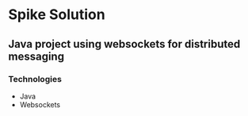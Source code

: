 # Spike Solution
## Java project using websockets for distributed messaging

### Technologies
* Java
* Websockets
